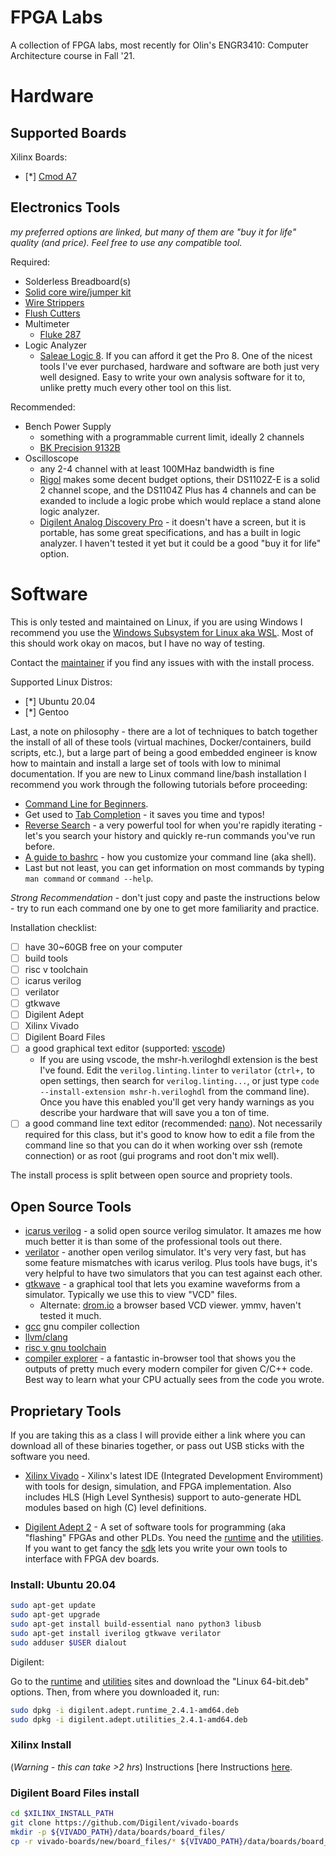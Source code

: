 # FPGA Labs
A collection of FPGA labs, most recently for Olin's ENGR3410: Computer Architecture course in Fall '21. 

# Hardware

## Supported Boards
Xilinx Boards:
  - [*] [Cmod A7](https://digilent.com/reference/programmable-logic/cmod-a7/start)

## Electronics Tools
*my preferred options are linked, but many of them are "buy it for life" quality (and price). Feel free to use any compatible tool.*

Required:

- Solderless Breadboard(s)
- [Solid core wire/jumper kit]()
- [Wire Strippers]()
- [Flush Cutters]()
- Multimeter
  - [Fluke 287](https://www.fluke.com/en-us/product/electrical-testing/digital-multimeters/fluke-287)
- Logic Analyzer
  - [Saleae Logic 8](https://www.saleae.com/). If you can afford it get the Pro 8. One of the nicest tools I've ever purchased, hardware and software are both just very well designed. Easy to write your own analysis software for it to, unlike pretty much every other tool on this list.

Recommended:
- Bench Power Supply
  - something with a programmable current limit, ideally 2 channels
  - [BK Precision 9132B](https://www.bkprecision.com/products/power-supplies/9132B-triple-output-programmable-dc-power-supply-2-0-60v-3a-1-0-5v-3a.html)
- Oscilloscope
  - any 2-4 channel with at least 100MHaz bandwidth is fine
  - [Rigol](https://www.rigolna.com/products/digital-oscilloscopes/1000z/) makes some decent budget options, their DS1102Z-E is a solid 2 channel scope, and the DS1104Z Plus has 4 channels and can be exanded to include a logic probe which would replace a stand alone logic analyzer.
  - [Digilent Analog Discovery Pro](https://digilent.com/reference/test-and-measurement/analog-discovery-pro-3x50/specifications) - it doesn't have a screen, but it is portable, has some great specifications, and has a built in logic analyzer. I haven't tested it yet but it could be a good "buy it for life" option.

# Software
This is only tested and maintained on Linux, if you are using Windows I recommend you use the [Windows Subsystem for Linux aka WSL](https://docs.microsoft.com/en-us/windows/wsl/install-win10). Most of this should work okay on macos, but I have no way of testing. 

Contact the [maintainer](mailto:avinash+fpga@nonholonomy.com) if you find any issues with with the install process.

Supported Linux Distros:
- [*] Ubuntu 20.04
- [*] Gentoo

Last, a note on philosophy - there are a lot of techniques to batch together the install of all of these tools (virtual machines, Docker/containers, build scripts, etc.), but a large part of being a good embedded engineer is know how to maintain and install a large set of tools with low to minimal documentation. If you are new to Linux command line/bash installation I recommend you work through the following tutorials before proceeding:
  - [Command Line for Beginners](https://ubuntu.com/tutorials/command-line-for-beginners#1-overview).
  - Get used to [Tab Completion](https://www.howtogeek.com/195207/use-tab-completion-to-type-commands-faster-on-any-operating-system/) - it saves you time and typos!
  - [Reverse Search](https://codeburst.io/use-reverse-i-search-to-quickly-navigate-through-your-history-917f4d7ffd37) - a very powerful tool for when you're rapidly iterating - let's you search your history and quickly re-run commands you've run before.
  - [A guide to bashrc](https://www.routerhosting.com/knowledge-base/what-is-linux-bashrc-and-how-to-use-it-full-guide/) - how you customize your command line (aka shell).
  - Last but not least, you can get information on most commands by typing `man command` or `command --help`.

*Strong Recommendation* - don't just copy and paste the instructions below - try to run each command one by one to get more familiarity and practice.

Installation checklist:
- [ ] have 30~60GB free on your computer
- [ ] build tools
- [ ] risc v toolchain
- [ ] icarus verilog
- [ ] verilator
- [ ] gtkwave
- [ ] Digilent Adept
- [ ] Xilinx Vivado
- [ ] Digilent Board Files
- [ ] a good graphical text editor (supported: [vscode](https://code.visualstudio.com/)) 
  - If you are using vscode, the mshr-h.veriloghdl extension is the best I've found. Edit the `verilog.linting.linter` to `verilator` (`ctrl+,` to open settings, then search for `verilog.linting...`, or just type `code --install-extension mshr-h.veriloghdl` from the command line). Once you have this enabled you'll get very handy warnings as you describe your hardware that will save you a ton of time.
- [ ] a good command line text editor (recommended: [nano](https://www.nano-editor.org/)). Not necessarily required for this class, but it's good to know how to edit a file from the command line so that you can do it when working over ssh (remote connection) or as root (gui programs and root don't mix well).
  
The install process is split between open source and propriety tools.

## Open Source Tools

- [icarus verilog](http://iverilog.icarus.com/) - a solid open source verilog simulator. It amazes me how much better it is than some of the professional tools out there.
- [verilator](https://www.veripool.org/verilator/) - another open verilog simulator. It's very very fast, but has some feature mismatches with icarus verilog. Plus tools have bugs, it's very helpful to have two simulators that you can test against each other.
- [gtkwave](http://gtkwave.sourceforge.net/) - a graphical tool that lets you examine waveforms from a simulator. Typically we use this to view "VCD" files.
  - Alternate: [drom.io](https://drom.io/vcd/) a browser based VCD viewer. ymmv, haven't tested it much.
- [gcc]() gnu compiler collection
- [llvm/clang]() 
- [risc v gnu toolchain](https://github.com/ucb-bar/esp-gnu-toolchain)
- [compiler explorer](https://godbolt.org/) - a fantastic in-browser tool that shows you the outputs of pretty much every modern compiler for given C/C++ code. Best way to learn what your CPU actually sees from the code you wrote.

## Proprietary Tools

If you are taking this as a class I will provide either a link where you can download all of these binaries together, or pass out USB sticks with the software you need. 

- [Xilinx Vivado](https://www.xilinx.com/products/design-tools/vivado.html) - Xilinx's latest IDE (Integrated Development Enviromment) with tools for design, simulation, and FPGA implementation. Also includes HLS (High Level Synthesis) support to auto-generate HDL modules based on high (C) level definitions.

- [Digilent Adept 2](https://digilent.com/reference/software/adept/start) - A set of software tools for programming (aka "flashing" FPGAs and other PLDs. You need the [runtime](https://digilent.com/reference/lib/exe/fetch.php?tok=f5f244&media=https%3A%2F%2Fmautic.digilentinc.com%2Fadept-runtime-download) and the [utilities](https://digilent.com/reference/lib/exe/fetch.php?tok=358c01&media=https%3A%2F%2Fmautic.digilentinc.com%2Fadept-utilities-download). If you want to get fancy the [sdk](https://digilent.com/reference/lib/exe/fetch.php?tok=2e05b9&media=https%3A%2F%2Fmautic.digilentinc.com%2Fadept-sdk-download) lets you write your own tools to interface with FPGA dev boards.

### Install: Ubuntu 20.04

```bash
sudo apt-get update
sudo apt-get upgrade
sudo apt-get install build-essential nano python3 libusb
sudo apt-get install iverilog gtkwave verilator
sudo adduser $USER dialout
```

Digilent:

Go to the [runtime](https://digilent.com/reference/lib/exe/fetch.php?tok=f5f244&media=https%3A%2F%2Fmautic.digilentinc.com%2Fadept-runtime-download) and [utilities](https://digilent.com/reference/lib/exe/fetch.php?tok=358c01&media=https%3A%2F%2Fmautic.digilentinc.com%2Fadept-utilities-download) sites and download the "Linux 64-bit.deb" options. Then, from where you downloaded it, run:
```bash
sudo dpkg -i digilent.adept.runtime_2.4.1-amd64.deb
sudo dpkg -i digilent.adept.utilities_2.4.1-amd64.deb
```

### Xilinx Install
(*Warning - this can take >2 hrs*) Instructions [here
Instructions [here](docs/install/xilinx/xilinx.md).


### Digilent Board Files install
```bash
cd $XILINX_INSTALL_PATH
git clone https://github.com/Digilent/vivado-boards
mkdir -p ${VIVADO_PATH}/data/boards/board_files/
cp -r vivado-boards/new/board_files/* ${VIVADO_PATH}/data/boards/board_files/
```

